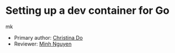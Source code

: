 # Setting up a dev container for Go
mk
* Primary author: [Christina Do](https://github.com/chrxstyxdo)
* Reviewer: [Minh Nguyen](https://github.com/mp-nguyen26)
